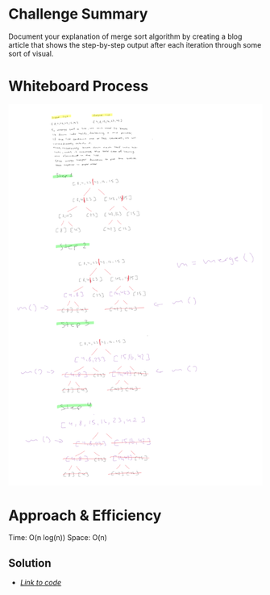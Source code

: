 # Challenge Summary

Document your explanation of merge sort algorithm by creating a blog article that shows the step-by-step output after each iteration through some sort of visual.

# Whiteboard Process

![Whiteboard screenshot](https://github.com/S14mx/data-structures-and-algorithms/blob/main/python/code_challenges/sorting/merge/merge-sort.png "Whiteboard process")

# Approach & Efficiency

Time: O(n log(n))
Space: O(n)

## Solution

- [*Link to code*](/python/code_challenges/sorting/merge/merge_sort.py)
